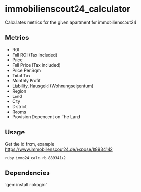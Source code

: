 # immobilienscout24_calculator
Calculates metrics for the given apartment for immobilienscout24


## Metrics
- ROI
- Full ROI (Tax included)
- Price
- Full Price (Tax included)
- Price Per Sqm
- Total Tax
- Monthly Profit
- Liability, Hausgeld (Wohnungseigentum)
- Region
- Land
- City
- District
- Rooms
- Provision Dependent on The Land


## Usage

Get the id from, example https://www.immobilienscout24.de/expose/88934142


`ruby immo24_calc.rb 88934142`

## Dependencies
`gem install nokogiri'
